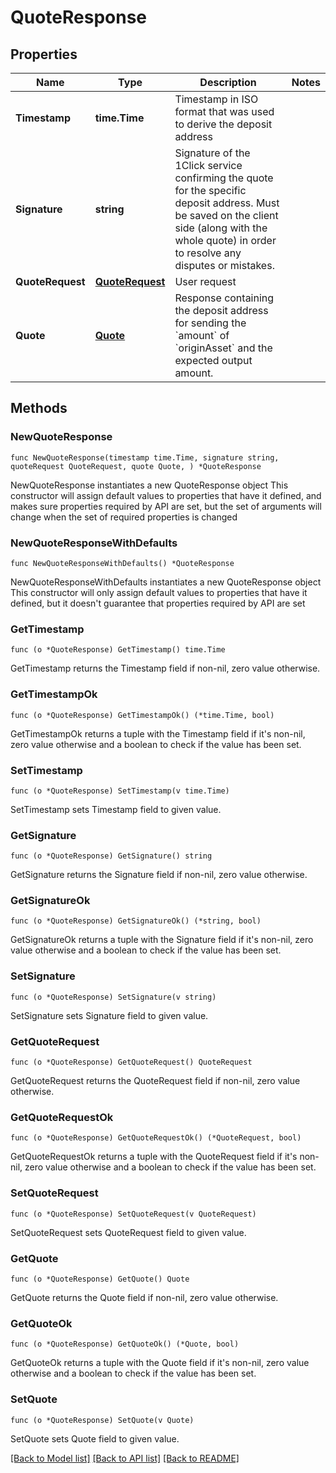 # QuoteResponse

## Properties

Name | Type | Description | Notes
------------ | ------------- | ------------- | -------------
**Timestamp** | **time.Time** | Timestamp in ISO format that was used to derive the deposit address | 
**Signature** | **string** | Signature of the 1Click service confirming the quote for the specific deposit address. Must be saved on the client side (along with the whole quote) in order to resolve any disputes or mistakes. | 
**QuoteRequest** | [**QuoteRequest**](QuoteRequest.md) | User request | 
**Quote** | [**Quote**](Quote.md) | Response containing the deposit address for sending the &#x60;amount&#x60; of &#x60;originAsset&#x60; and the expected output amount. | 

## Methods

### NewQuoteResponse

`func NewQuoteResponse(timestamp time.Time, signature string, quoteRequest QuoteRequest, quote Quote, ) *QuoteResponse`

NewQuoteResponse instantiates a new QuoteResponse object
This constructor will assign default values to properties that have it defined,
and makes sure properties required by API are set, but the set of arguments
will change when the set of required properties is changed

### NewQuoteResponseWithDefaults

`func NewQuoteResponseWithDefaults() *QuoteResponse`

NewQuoteResponseWithDefaults instantiates a new QuoteResponse object
This constructor will only assign default values to properties that have it defined,
but it doesn't guarantee that properties required by API are set

### GetTimestamp

`func (o *QuoteResponse) GetTimestamp() time.Time`

GetTimestamp returns the Timestamp field if non-nil, zero value otherwise.

### GetTimestampOk

`func (o *QuoteResponse) GetTimestampOk() (*time.Time, bool)`

GetTimestampOk returns a tuple with the Timestamp field if it's non-nil, zero value otherwise
and a boolean to check if the value has been set.

### SetTimestamp

`func (o *QuoteResponse) SetTimestamp(v time.Time)`

SetTimestamp sets Timestamp field to given value.


### GetSignature

`func (o *QuoteResponse) GetSignature() string`

GetSignature returns the Signature field if non-nil, zero value otherwise.

### GetSignatureOk

`func (o *QuoteResponse) GetSignatureOk() (*string, bool)`

GetSignatureOk returns a tuple with the Signature field if it's non-nil, zero value otherwise
and a boolean to check if the value has been set.

### SetSignature

`func (o *QuoteResponse) SetSignature(v string)`

SetSignature sets Signature field to given value.


### GetQuoteRequest

`func (o *QuoteResponse) GetQuoteRequest() QuoteRequest`

GetQuoteRequest returns the QuoteRequest field if non-nil, zero value otherwise.

### GetQuoteRequestOk

`func (o *QuoteResponse) GetQuoteRequestOk() (*QuoteRequest, bool)`

GetQuoteRequestOk returns a tuple with the QuoteRequest field if it's non-nil, zero value otherwise
and a boolean to check if the value has been set.

### SetQuoteRequest

`func (o *QuoteResponse) SetQuoteRequest(v QuoteRequest)`

SetQuoteRequest sets QuoteRequest field to given value.


### GetQuote

`func (o *QuoteResponse) GetQuote() Quote`

GetQuote returns the Quote field if non-nil, zero value otherwise.

### GetQuoteOk

`func (o *QuoteResponse) GetQuoteOk() (*Quote, bool)`

GetQuoteOk returns a tuple with the Quote field if it's non-nil, zero value otherwise
and a boolean to check if the value has been set.

### SetQuote

`func (o *QuoteResponse) SetQuote(v Quote)`

SetQuote sets Quote field to given value.



[[Back to Model list]](../README.md#documentation-for-models) [[Back to API list]](../README.md#documentation-for-api-endpoints) [[Back to README]](../README.md)


